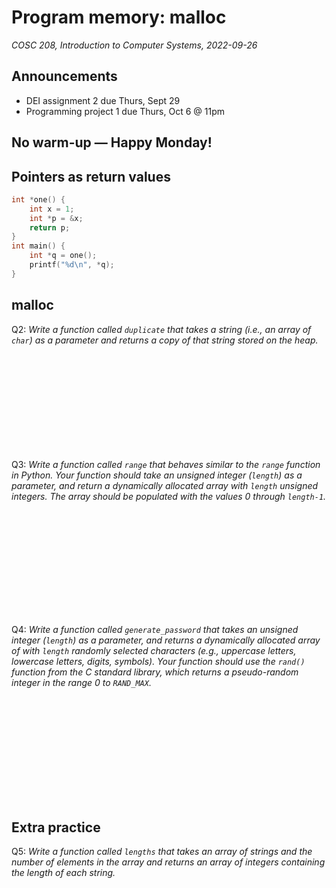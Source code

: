 # Program memory: malloc
_COSC 208, Introduction to Computer Systems, 2022-09-26_

## Announcements
* DEI assignment 2 due Thurs, Sept 29
* Programming project 1 due Thurs, Oct 6 @ 11pm

## No warm-up — Happy Monday!

## Pointers as return values
```C
int *one() {
    int x = 1;
    int *p = &x;
    return p;
}
int main() {
    int *q = one();
    printf("%d\n", *q);
}
```  

## malloc
Q2: _Write a function called `duplicate` that takes a string (i.e., an array of `char`) as a parameter and returns a copy of that string stored on the heap._
```C













```

Q3: _Write a function called `range` that behaves similar to the `range` function in Python. Your function should take an unsigned integer (`length`) as a parameter, and return a dynamically allocated array with `length` unsigned integers. The array should be populated with the values 0 through `length-1`._
```C














```

Q4: _Write a function called `generate_password` that takes an unsigned integer (`length`) as a parameter, and returns a dynamically allocated array of with `length` randomly selected characters (e.g., uppercase letters, lowercase letters, digits, symbols). Your function should use the `rand()` function from the C standard library, which returns a pseudo-random integer in the range 0 to `RAND_MAX`._
```C














```

## Extra practice
Q5: _Write a function called `lengths` that takes an array of strings and the number of elements in the array and returns an array of integers containing the length of each string._